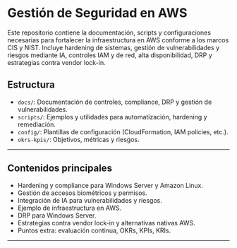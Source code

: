 # Gestión de Seguridad en AWS
Este repositorio contiene la documentación, scripts y configuraciones necesarias para fortalecer la infraestructura en AWS conforme a los marcos CIS y NIST. Incluye hardening de sistemas, gestión de vulnerabilidades y riesgos mediante IA, controles IAM y de red, alta disponibilidad, DRP y estrategias contra vendor lock-in.

## Estructura

- `docs/`: Documentación de controles, compliance, DRP y gestión de vulnerabilidades.
- `scripts/`: Ejemplos y utilidades para automatización, hardening y remediación.
- `config/`: Plantillas de configuración (CloudFormation, IAM policies, etc.).
- `okrs-kpis/`: Objetivos, métricas y riesgos.

---

## Contenidos principales

- Hardening y compliance para Windows Server y Amazon Linux.
- Gestión de accesos biométricos y permisos.
- Integración de IA para vulnerabilidades y riesgos.
- Ejemplo de infraestructura en AWS.
- DRP para Windows Server.
- Estrategias contra vendor lock-in y alternativas nativas AWS.
- Puntos extra: evaluación continua, OKRs, KPIs, KRIs.

---